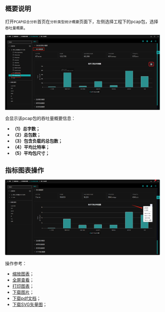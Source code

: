 ## 概要说明

打开`PCAP综合分析`首页在`分析类型统计概要`页面下，左侧选择工程下的pcap包，选择`吞吐量概要`。

![](./img/through/01.png)

会显示该pcap包的吞吐量概要信息：

- **（1）总字数；**
- **（2）总包数；**
- **（3）包含负载的总包数；**
- **（4）平均比特率；**
- **（5）平均包尺寸；**

## 指标图表操作
![](./img/through/02.png)

操作参考：
- [缩放图表](zh-cn/analysis/statInfo?id=缩放图表（横轴为时间）)；
- [全屏查看](zh-cn/analysis/statInfo?id=全屏查看)；
- [打印图表](zh-cn/analysis/statInfo?id=打印图表)；
- [下载图片](zh-cn/analysis/statInfo?id=下载图片)；
- [下载pdf文档](zh-cn/analysis/statInfo?id=下载pdf文档)；
- [下载SVG矢量图](zh-cn/analysis/statInfo?id=下载SVG矢量图)；